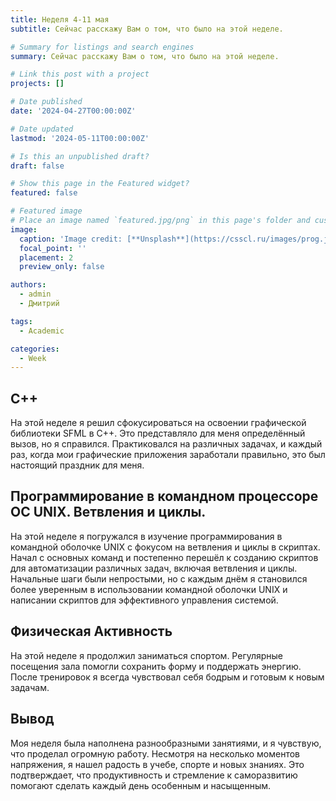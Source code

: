 ```yaml
---
title: Неделя 4-11 мая
subtitle: Сейчас расскажу Вам о том, что было на этой неделе.

# Summary for listings and search engines
summary: Сейчас расскажу Вам о том, что было на этой неделе.

# Link this post with a project
projects: []

# Date published
date: '2024-04-27T00:00:00Z'

# Date updated
lastmod: '2024-05-11T00:00:00Z'

# Is this an unpublished draft?
draft: false

# Show this page in the Featured widget?
featured: false

# Featured image
# Place an image named `featured.jpg/png` in this page's folder and customize its options here.
image:
  caption: 'Image credit: [**Unsplash**](https://csscl.ru/images/prog.jpg)'
  focal_point: ''
  placement: 2
  preview_only: false

authors:
  - admin
  - Дмитрий

tags:
  - Academic

categories:
  - Week
---
```


## C++ 

На этой неделе я решил сфокусироваться на освоении графической библиотеки SFML в C++. Это представляло для меня определённый вызов, но я справился. Практиковался на различных задачах, и каждый раз, когда мои графические приложения заработали правильно, это был настоящий праздник для меня.

## Программирование в командном процессоре ОС UNIX. Ветвления и циклы.

На этой неделе я погружался в изучение программирования в командной оболочке UNIX с фокусом на ветвления и циклы в скриптах. Начал с основных команд и постепенно перешёл к созданию скриптов для автоматизации различных задач, включая ветвления и циклы. Начальные шаги были непростыми, но с каждым днём я становился более уверенным в использовании командной оболочки UNIX и написании скриптов для эффективного управления системой.

## Физическая Активность

На этой неделе я продолжил заниматься спортом. Регулярные посещения зала помогли сохранить форму и поддержать энергию. После тренировок я всегда чувствовал себя бодрым и готовым к новым задачам.

## Вывод

Моя неделя была наполнена разнообразными занятиями, и я чувствую, что проделал огромную работу. Несмотря на несколько моментов напряжения, я нашел радость в учебе, спорте и новых знаниях. Это подтверждает, что продуктивность и стремление к саморазвитию помогают сделать каждый день особенным и насыщенным.
```
